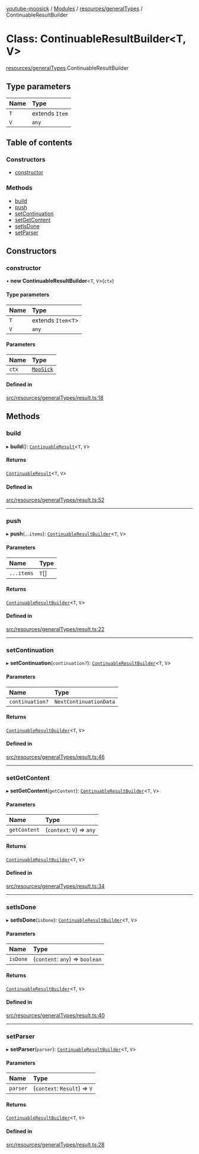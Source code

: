 [youtube-moosick](../README.md) / [Modules](../modules.md) / [resources/generalTypes](../modules/resources_generalTypes.md) / ContinuableResultBuilder

# Class: ContinuableResultBuilder<T, V\>

[resources/generalTypes](../modules/resources_generalTypes.md).ContinuableResultBuilder

## Type parameters

| Name | Type |
| :------ | :------ |
| `T` | extends `Item` |
| `V` | `any` |

## Table of contents

### Constructors

- [constructor](resources_generalTypes.ContinuableResultBuilder.md#constructor)

### Methods

- [build](resources_generalTypes.ContinuableResultBuilder.md#build)
- [push](resources_generalTypes.ContinuableResultBuilder.md#push)
- [setContinuation](resources_generalTypes.ContinuableResultBuilder.md#setcontinuation)
- [setGetContent](resources_generalTypes.ContinuableResultBuilder.md#setgetcontent)
- [setIsDone](resources_generalTypes.ContinuableResultBuilder.md#setisdone)
- [setParser](resources_generalTypes.ContinuableResultBuilder.md#setparser)

## Constructors

### constructor

• **new ContinuableResultBuilder**<`T`, `V`\>(`ctx`)

#### Type parameters

| Name | Type |
| :------ | :------ |
| `T` | extends `Item`<`T`\> |
| `V` | `any` |

#### Parameters

| Name | Type |
| :------ | :------ |
| `ctx` | [`MooSick`](index.MooSick.md) |

#### Defined in

[src/resources/generalTypes/result.ts:18](https://github.com/EvasiveXkiller/youtube-moosick/blob/e3517b6/src/resources/generalTypes/result.ts#L18)

## Methods

### build

▸ **build**(): [`ContinuableResult`](resources_generalTypes.ContinuableResult.md)<`T`, `V`\>

#### Returns

[`ContinuableResult`](resources_generalTypes.ContinuableResult.md)<`T`, `V`\>

#### Defined in

[src/resources/generalTypes/result.ts:52](https://github.com/EvasiveXkiller/youtube-moosick/blob/e3517b6/src/resources/generalTypes/result.ts#L52)

___

### push

▸ **push**(...`items`): [`ContinuableResultBuilder`](resources_generalTypes.ContinuableResultBuilder.md)<`T`, `V`\>

#### Parameters

| Name | Type |
| :------ | :------ |
| `...items` | `T`[] |

#### Returns

[`ContinuableResultBuilder`](resources_generalTypes.ContinuableResultBuilder.md)<`T`, `V`\>

#### Defined in

[src/resources/generalTypes/result.ts:22](https://github.com/EvasiveXkiller/youtube-moosick/blob/e3517b6/src/resources/generalTypes/result.ts#L22)

___

### setContinuation

▸ **setContinuation**(`continuation?`): [`ContinuableResultBuilder`](resources_generalTypes.ContinuableResultBuilder.md)<`T`, `V`\>

#### Parameters

| Name | Type |
| :------ | :------ |
| `continuation?` | `NextContinuationData` |

#### Returns

[`ContinuableResultBuilder`](resources_generalTypes.ContinuableResultBuilder.md)<`T`, `V`\>

#### Defined in

[src/resources/generalTypes/result.ts:46](https://github.com/EvasiveXkiller/youtube-moosick/blob/e3517b6/src/resources/generalTypes/result.ts#L46)

___

### setGetContent

▸ **setGetContent**(`getContent`): [`ContinuableResultBuilder`](resources_generalTypes.ContinuableResultBuilder.md)<`T`, `V`\>

#### Parameters

| Name | Type |
| :------ | :------ |
| `getContent` | (`context`: `V`) => `any` |

#### Returns

[`ContinuableResultBuilder`](resources_generalTypes.ContinuableResultBuilder.md)<`T`, `V`\>

#### Defined in

[src/resources/generalTypes/result.ts:34](https://github.com/EvasiveXkiller/youtube-moosick/blob/e3517b6/src/resources/generalTypes/result.ts#L34)

___

### setIsDone

▸ **setIsDone**(`isDone`): [`ContinuableResultBuilder`](resources_generalTypes.ContinuableResultBuilder.md)<`T`, `V`\>

#### Parameters

| Name | Type |
| :------ | :------ |
| `isDone` | (`content`: `any`) => `boolean` |

#### Returns

[`ContinuableResultBuilder`](resources_generalTypes.ContinuableResultBuilder.md)<`T`, `V`\>

#### Defined in

[src/resources/generalTypes/result.ts:40](https://github.com/EvasiveXkiller/youtube-moosick/blob/e3517b6/src/resources/generalTypes/result.ts#L40)

___

### setParser

▸ **setParser**(`parser`): [`ContinuableResultBuilder`](resources_generalTypes.ContinuableResultBuilder.md)<`T`, `V`\>

#### Parameters

| Name | Type |
| :------ | :------ |
| `parser` | (`context`: `Result`) => `V` |

#### Returns

[`ContinuableResultBuilder`](resources_generalTypes.ContinuableResultBuilder.md)<`T`, `V`\>

#### Defined in

[src/resources/generalTypes/result.ts:28](https://github.com/EvasiveXkiller/youtube-moosick/blob/e3517b6/src/resources/generalTypes/result.ts#L28)
